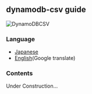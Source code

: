 ## dynamodb-csv guide

![DynamoDBCSV](https://user-images.githubusercontent.com/56535085/159007555-e72d1c26-eb44-46ca-bc38-c752164995bf.png)

### Language

* [Japanese](https://danishi.github.io/dynamodb-csv/ja/)
* [English](https://danishi.github.io/dynamodb-csv/en/)(Google translate)

### Contents

Under Construction...
